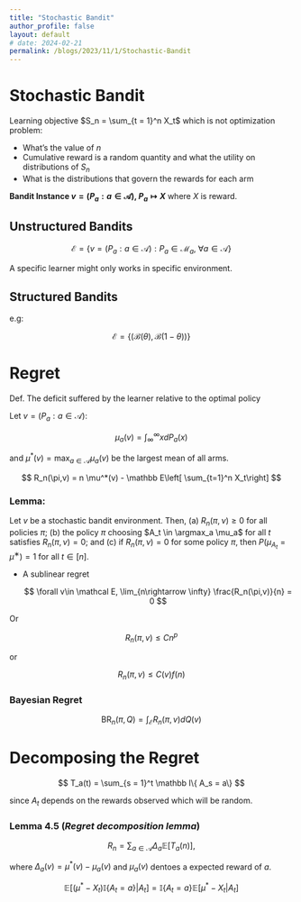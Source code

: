```yaml
---
title: "Stochastic Bandit"
author_profile: false
layout: default
# date: 2024-02-21
permalink: /blogs/2023/11/1/Stochastic-Bandit
---
```


# Stochastic Bandit

Learning objective $S_n = \sum_{t = 1}^n X_t$ which is not optimization problem:

- What’s the value of $n$
- Cumulative reward is a random quantity and what the utility on distributions of $S_n$
- What is the distributions that govern the rewards for each arm

**Bandit Instance $v = (P_a:a\in \mathcal A)$, $P_a \mapsto X$** where $X$ is reward.

## Unstructured Bandits

$$
\mathcal{E} = \{ v = (P_a: a\in \mathcal A):P_a \in \mathcal M_a ,\ \forall a \in \mathcal A \}
$$

A specific learner might only works in specific environment.

## Structured Bandits

e.g:

$$
\mathcal E = \{(\mathcal B(\theta), \mathcal B(1-\theta)) \}
$$

# Regret

Def. The deficit suffered by the learner relative to the optimal policy

Let $v = (P_a: a \in \mathcal A)$:

$$
\mu_a(v) = \int_{\infty}^{\infty} x dP_a(x)
$$

and $\mu^*(v) = \max_{a\in\mathcal A} \mu_a(v)$ be the largest mean of all arms.

$$
R_n(\pi,v) = n \mu^*(v) - \mathbb E\left[ \sum_{t=1}^n X_t\right]
$$

### Lemma:

Let $v$ be a stochastic bandit environment. Then,
(a) $R_n(\pi, ν) ≥ 0$ for all policies $π$;
(b) the policy $\pi$ choosing $A_t \in \argmax_a \mu_a$ for all $t$ satisfies $R_n(π, ν) = 0$; and
(c) if $R_n(π, ν) = 0$ for some policy $π$, then $P (\mu_{A_t} = \mu^∗) = 1$  for all $t ∈ [n]$.

- A sublinear regret
    
    $$
    \forall v\in \mathcal E, \lim_{n\rightarrow \infty} \frac{R_n(\pi,v)}{n} = 0
    $$
    

Or

$$
R_n(\pi, v) \le Cn^p
$$

or

$$
R_n(\pi,v) \le C(v) f(n)
$$

### Bayesian Regret

$$
\mathrm{BR}_n(\pi,Q) = \int_\mathcal ER_n(\pi,v)d Q(v)
$$

# Decomposing the Regret

$$
T_a(t) = \sum_{s = 1}^t \mathbb I\{ A_s = a\}
$$

since $A_t$  depends on the rewards observed which will be random.

### Lemma 4.5 (***Regret decomposition lemma***)

$$
R_n = \sum_{a \in \mathcal A} \Delta_a \mathbb E[T_a(n)],
$$

where $\Delta_a(v) = \mu^*(v) - \mu_a(v)$ and $\mu_a(v)$ dentoes a expected reward of $a$.

$$
\mathbb E[(\mu^* - X_t) \mathbb I\{ A_t = a\} | A_t ] = \mathbb I\{A_t =a \} \mathbb E[\mu^* - X_t | A_t]
$$